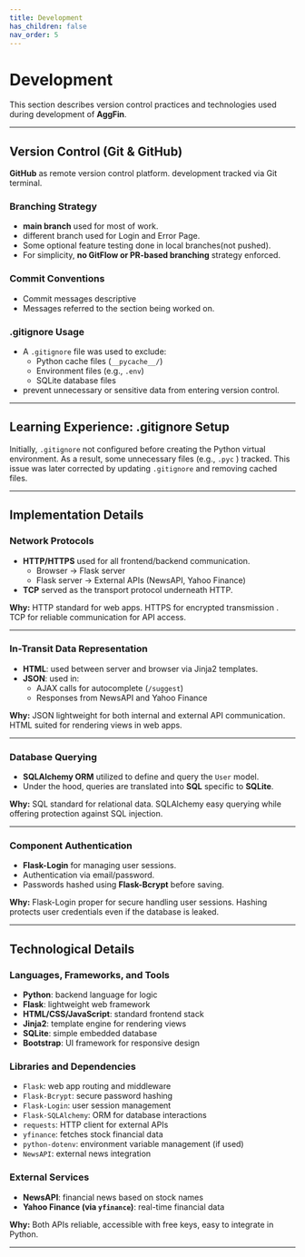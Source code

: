 ```yaml
---
title: Development
has_children: false
nav_order: 5
---
```


# Development

This section describes  version control practices and technologies used during development of **AggFin**.

---

## Version Control (Git & GitHub)

**GitHub** as remote version control platform. development tracked via Git terminal.

### Branching Strategy

- **main branch** used for most of work.
- different branch used for Login and Error Page.
- Some optional feature testing done in local branches(not pushed).
- For simplicity, **no GitFlow or PR-based branching** strategy enforced.


### Commit Conventions

- Commit messages descriptive 
- Messages referred to the section being worked on.

### .gitignore Usage

- A `.gitignore` file was used to exclude:
  - Python cache files (`__pycache__/`)
  - Environment files (e.g., `.env`)
  - SQLite database files
- prevent unnecessary or sensitive data from entering version control.

---

## Learning Experience: .gitignore Setup

Initially, `.gitignore` not configured before creating the Python virtual environment. As a result, some unnecessary files (e.g., `.pyc` ) tracked. This issue was later corrected by updating `.gitignore` and removing cached files.

---

## Implementation Details

### Network Protocols

- **HTTP/HTTPS** used for all frontend/backend communication.
  - Browser → Flask server
  - Flask server → External APIs (NewsAPI, Yahoo Finance)
- **TCP** served as the transport protocol underneath HTTP.

**Why:** HTTP standard for web apps. HTTPS for encrypted transmission . TCP for reliable communication for API access.

---

### In-Transit Data Representation

- **HTML**: used between server and browser via Jinja2 templates.
- **JSON**: used in:
  - AJAX calls for autocomplete (`/suggest`)
  - Responses from NewsAPI and Yahoo Finance

**Why:** JSON lightweight for both internal and external API communication. HTML suited for rendering views in web apps.

---

### Database Querying

- **SQLAlchemy ORM** utilized to define and query the `User` model.
- Under the hood, queries are translated into **SQL** specific to **SQLite**.

**Why:** SQL standard for relational data. SQLAlchemy easy querying while offering protection against SQL injection.

---

### Component Authentication

- **Flask-Login**  for managing user sessions.
- Authentication via email/password.
- Passwords hashed using **Flask-Bcrypt** before saving.

**Why:** Flask-Login proper for secure handling user sessions. Hashing protects user credentials even if the database is leaked.

---


## Technological Details

### Languages, Frameworks, and Tools

- **Python**: backend language for logic
- **Flask**: lightweight web framework
- **HTML/CSS/JavaScript**: standard frontend stack
- **Jinja2**: template engine for rendering views
- **SQLite**: simple embedded database
- **Bootstrap**: UI framework for responsive design

### Libraries and Dependencies

- `Flask`: web app routing and middleware
- `Flask-Bcrypt`: secure password hashing
- `Flask-Login`: user session management
- `Flask-SQLAlchemy`: ORM for database interactions
- `requests`: HTTP client for external APIs
- `yfinance`: fetches stock financial data
- `python-dotenv`: environment variable management (if used)
- `NewsAPI`: external news integration

### External Services

- **NewsAPI**: financial news based on stock names
- **Yahoo Finance (via `yfinance`)**: real-time financial data

**Why:** Both APIs reliable, accessible with free keys, easy to integrate in Python.

---
